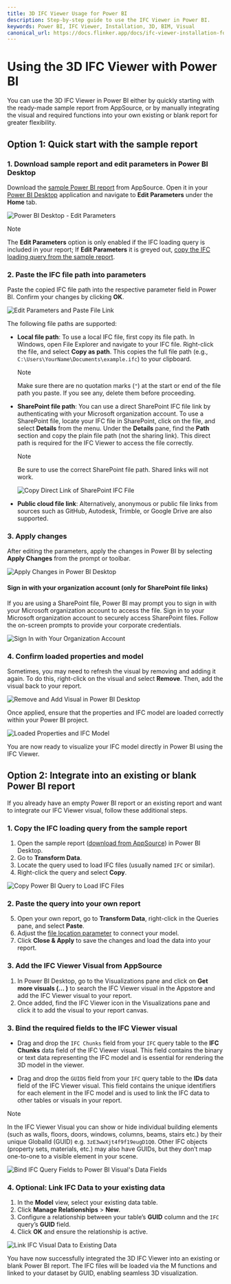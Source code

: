 ```yaml
---
title: 3D IFC Viewer Usage for Power BI
description: Step-by-step guide to use the IFC Viewer in Power BI.
keywords: Power BI, IFC Viewer, Installation, 3D, BIM, Visual
canonical_url: https://docs.flinker.app/docs/ifc-viewer-installation-for-power-bi.html
---
```


# Using the 3D IFC Viewer with Power BI

You can use the 3D IFC Viewer in Power BI either by quickly starting with the ready-made sample report from AppSource, or by manually integrating the visual and required functions into your own existing or blank report for greater flexibility.

## Option 1: Quick start with the sample report

### 1. Download sample report and edit parameters in Power BI Desktop

Download the [sample Power BI report](https://appsource.microsoft.com/en-us/product/power-bi-visuals/flinkergmbh1644589155747.ifc-viewer?src=docs&mktcmpid=ifc_power_pi) from AppSource. Open it in your [Power BI Desktop](https://www.microsoft.com/de-de/download/details.aspx?id=58494) application and navigate to **Edit Parameters** under the **Home** tab.

![Power BI Desktop - Edit Parameters](/_media/power-bi-desktop-app-edit-parameters.png)

> [!NOTE]
> The **Edit Parameters** option is only enabled if the IFC loading query is included in your report; If **Edit Parameters** it is greyed out, [copy the IFC loading query from the sample report](#1-copy-the-ifc-loading-query-from-the-sample-report).

### 2. Paste the IFC file path into parameters

Paste the copied IFC file path into the respective parameter field in Power BI. Confirm your changes by clicking **OK**.

![Edit Parameters and Paste File Link](/_media/power-bi-desktop-app-edit-parameters-and-paste-file-link.png)


The following file paths are supported:

- **Local file path**: To use a local IFC file, first copy its file path. In Windows, open File Explorer and navigate to your IFC file. Right-click the file, and select **Copy as path**. This copies the full file path (e.g., `C:\Users\YourName\Documents\example.ifc`) to your clipboard.

  > [!NOTE]
  > Make sure there are no quotation marks (`"`) at the start or end of the file path you paste. If you see any, delete them before proceeding.

- **SharePoint file path**: You can use a direct SharePoint IFC file link by authenticating with your Microsoft organization account. To use a SharePoint file, locate your IFC file in SharePoint, click on the file, and select **Details** from the menu. Under the **Details** pane, find the **Path** section and copy the plain file path (not the sharing link). This direct path is required for the IFC Viewer to access the file correctly.
  
  > [!NOTE]
  > Be sure to use the correct SharePoint file path. Shared links will not work.
  
  ![Copy Direct Link of SharePoint IFC File](/_media/copy-direct-link-of-sharepoint-ifc-file.png)

- **Public cloud file link**: Alternatively, anonymous or public file links from sources such as GitHub, Autodesk, Trimble, or Google Drive are also supported.


### 3. Apply changes

After editing the parameters, apply the changes in Power BI by selecting **Apply Changes** from the prompt or toolbar.

![Apply Changes in Power BI Desktop](/_media/power-bi-desktop-app-apply-changes.png)


#### Sign in with your organization account (only for SharePoint file links)

If you are using a SharePoint file, Power BI may prompt you to sign in with your Microsoft organization account to access the file. Sign in to your Microsoft organization account to securely access SharePoint files. Follow the on-screen prompts to provide your corporate credentials.

![Sign In with Your Organization Account](/_media/powerbi-signin-with-your-org-account-and-access-web-content.png)

### 4. Confirm loaded properties and model

Sometimes, you may need to refresh the visual by removing and adding it again. To do this, right-click on the visual and select **Remove**. Then, add the visual back to your report.

![Remove and Add Visual in Power BI Desktop](/_media/power-bi-desktop-app-remove-and-add-visual.png)

Once applied, ensure that the properties and IFC model are loaded correctly within your Power BI project.

![Loaded Properties and IFC Model](/_media/power-bi-desktop-app-loaded-properties-and-model.png)

You are now ready to visualize your IFC model directly in Power BI using the IFC Viewer.

## Option 2: Integrate into an existing or blank Power BI report

If you already have an empty Power BI report or an existing report and want to integrate our IFC Viewer visual, follow these additional steps.

### 1. Copy the IFC loading query from the sample report

1. Open the sample report ([download from AppSource](https://appsource.microsoft.com/en-us/product/power-bi-visuals/flinkergmbh1644589155747.ifc-viewer?src=docs&mktcmpid=ifc_power_pi)) in Power BI Desktop.
2. Go to **Transform Data**.
3. Locate the query used to load IFC files (usually named `IFC` or similar).
4. Right-click the query and select **Copy**.

![Copy Power BI Query to Load IFC Files](/_media/copy-power-bi-query-to-load-ifc-files.png)

### 2. Paste the query into your own report

5. Open your own report, go to **Transform Data**, right-click in the Queries pane, and select **Paste**.
6. Adjust the [file location parameter](/docs/ifc-viewer-usage-for-power-bi.html#2-paste-the-ifc-file-path-into-parameters) to connect your model.
7. Click **Close & Apply** to save the changes and load the data into your report.

### 3. Add the IFC Viewer Visual from AppSource

1. In Power BI Desktop, go to the Visualizations pane and click on **Get more visuals (… )** to search the IFC Viewer visual in the Appstore and add the IFC Viewer visual to your report.
2. Once added, find the IFC Viewer icon in the Visualizations pane and click it to add the visual to your report canvas.
### 3. Bind the required fields to the IFC Viewer visual

- Drag and drop the `IFC Chunks` field from your `IFC` query table to the **IFC Chunks** data field of the IFC Viewer visual. This field contains the binary or text data representing the IFC model and is essential for rendering the 3D model in the viewer.

- Drag and drop the `GUIDS` field from your `IFC` query table to the **IDs** data field of the IFC Viewer visual. This field contains the unique identifiers for each element in the IFC model and is used to link the IFC data to other tables or visuals in your report.

> [!NOTE]
> In the IFC Viewer Visual you can show or hide individual building elements (such as walls, floors, doors, windows, columns, beams, stairs etc.) by their unique GlobalId (GUID) e.g. `3zE3wwXjt4f9f19eugD1Q0`. Other IFC objects (property sets, materials, etc.) may also have GUIDs, but they don’t map one-to-one to a visible element in your scene.

![Bind IFC Query Fields to Power BI Visual's Data Fields](/_media/bind-ifc-query-fields-to-power-bi-visuals-data-fields.png)

### 4. Optional: Link IFC Data to your existing data

1. In the **Model** view, select your existing data table.
2. Click **Manage Relationships** > **New**.
3. Configure a relationship between your table’s **GUID** column and the `IFC` query’s **GUID** field.
4. Click **OK** and ensure the relationship is active.

![Link IFC Visual Data to Existing Data](/_media/link-ifc-visual-data-to-existing-data.png)

You have now successfully integrated the 3D IFC Viewer into an existing or blank Power BI report. The IFC files will be loaded via the M functions and linked to your dataset by GUID, enabling seamless 3D visualization.

